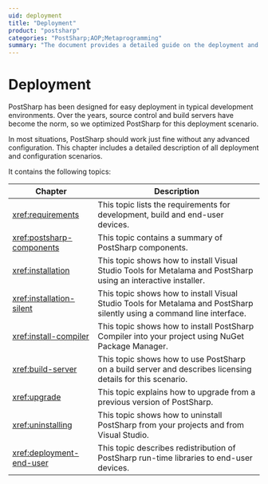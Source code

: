 ```yaml
---
uid: deployment
title: "Deployment"
product: "postsharp"
categories: "PostSharp;AOP;Metaprogramming"
summary: "The document provides a detailed guide on the deployment and configuration of PostSharp, including installation, upgrading, uninstalling, and redistribution to end-user devices."
---
```

# Deployment

PostSharp has been designed for easy deployment in typical development environments. Over the years, source control and build servers have become the norm, so we optimized PostSharp for this deployment scenario.

In most situations, PostSharp should work just fine without any advanced configuration. This chapter includes a detailed description of all deployment and configuration scenarios.

It contains the following topics:

| Chapter | Description |
|---------|-------------|
| <xref:requirements> | This topic lists the requirements for development, build and end-user devices. |
| <xref:postsharp-components> | This topic contains a summary of PostSharp components. |
| <xref:installation> | This topic shows how to install Visual Studio Tools for Metalama and PostSharp using an interactive installer. |
| <xref:installation-silent> | This topic shows how to install Visual Studio Tools for Metalama and PostSharp silently using a command line interface. |
| <xref:install-compiler> | This topic shows how to install PostSharp Compiler into your project using NuGet Package Manager. |
| <xref:build-server> | This topic shows how to use PostSharp on a build server and describes licensing details for this scenario. |
| <xref:upgrade> | This topic explains how to upgrade from a previous version of PostSharp. |
| <xref:uninstalling> | This topic shows how to uninstall PostSharp from your projects and from Visual Studio. |
| <xref:deployment-end-user> | This topic describes redistribution of PostSharp run-time libraries to end-user devices. |

